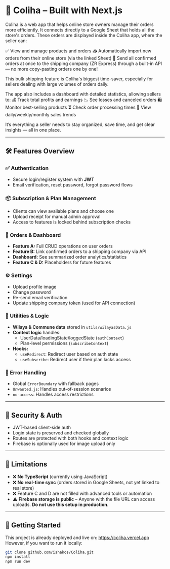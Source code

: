 # 🚚 Coliha – Built with Next.js

Coliha is a web app that helps online store owners manage their orders more efficiently.
It connects directly to a Google Sheet that holds all the store's orders. These orders are displayed inside the Coliha app, where the seller can:

✅ View and manage products and orders
📥 Automatically import new orders from their online store (via the linked Sheet)
🚚 Send all confirmed orders at once to the shipping company (ZR Express) through a built-in API — no more copy-pasting orders one by one!

This bulk shipping feature is Coliha's biggest time-saver, especially for sellers dealing with large volumes of orders daily.

The app also includes a dashboard with detailed statistics, allowing sellers to:
💰 Track total profits and earnings
📉 See losses and canceled orders
🛍️ Monitor best-selling products
⏳ Check order processing times
📆 View daily/weekly/monthly sales trends

It’s everything a seller needs to stay organized, save time, and get clear insights — all in one place.

---

## 🛠️ Features Overview

### ✅ Authentication

- Secure login/register system with **JWT**
- Email verification, reset password, forgot password flows

### 📦 Subscription & Plan Management

- Clients can view available plans and choose one
- Upload receipt for manual admin approval 
- Access to features is locked behind subscription checks

### 📁 Orders & Dashboard

- **Feature A:** Full CRUD operations on user orders
- **Feature B:** Link confirmed orders to a shipping company via API
- **Dashboard:** See summarized order analytics/statistics
- **Feature C & D:** Placeholders for future features

### ⚙️ Settings

- Upload profile image
- Change password
- Re-send email verification
- Update shipping company token (used for API connection)

### 🧠 Utilities & Logic

- **Wilaya & Commune data** stored in `utils/wilayasData.js`
- **Context logic** handles:
  - UserData/loadingState/loggedState (`authContext`)
  - Plan-level permissions (`subscribeContext`)
- **Hooks:**
  - `useRedirect`: Redirect user based on auth state
  - `useSubscribe`: Redirect user if their plan lacks access

### 🧱 Error Handling

- Global `ErrorBoundary` with fallback pages
- `Unwanted.js`: Handles out-of-session scenarios
- `no-access`: Handles access restrictions

---

## 🔐 Security & Auth

- JWT-based client-side auth
- Login state is preserved and checked globally
- Routes are protected with both hooks and context logic
- Firebase is optionally used for image upload only

---

## 🔄 Limitations

- ❌ **No TypeScript** (currently using JavaScript)
- ❌ **No real-time sync** (orders stored in Google Sheets, not yet linked to real store)
- ❌ Feature C and D are not filled with advanced tools or automation
- ⚠️ **Firebase storage is public** – Anyone with the file URL can access uploads. **Do not use this setup in production**.

---

## 🚀 Getting Started

This project is already deployed and live on: https://coliha.vercel.app  
However, if you want to run it locally:

```bash
git clone github.com/ishakos/Coliha.git
npm install
npm run dev









